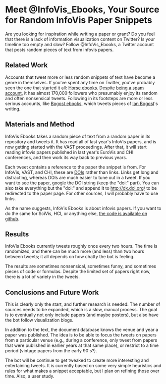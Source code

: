 # Meet @InfoVis_Ebooks, Your Source for Random InfoVis Paper Snippets

Are you looking for inspiration while writing a paper or grant? Do you feel that there is a lack of information visualization content on Twitter? Is your timeline too empty and slow? Follow @InfoVis_Ebooks, a Twitter account that posts random pieces of text from infovis papers.

## Related Work

Accounts that tweet more or less random snippets of text have become a genre in themselves. If you've spent any time on Twitter, you've probably seen the one that started it all: <a href="https://twitter.com/Horse_ebooks">Horse ebooks</a>. Despite <a href="http://en.wikipedia.org/wiki/Horse_ebooks">being a spam account</a>, it has almost 170,000 followers who presumably enjoy its random and often nonsensical tweets. Following in its footsteps are more or less serious accounts, like <a href="https://twitter.com/bogost_ebooks">Bogost ebooks</a>, which tweets pieces of <a href="http://www.bogost.com">Ian Bogost</a>'s writing.

## Materials and Method

InfoVis Ebooks takes a random piece of text from a random paper in its repository and tweets it. It has read all of last year's InfoVis papers, and is now getting started with the VAST proceedings. After that, it will start reading infovis papers published in last year's EuroVis and CHI conferences, and then work its way back to previous years.

Each tweet contains a reference to the paper the snippet is from. For InfoVis, VAST, and CHI, these are <a href="http://en.wikipedia.org/wiki/Digital_object_identifier">DOIs</a> rather than links. Links get long and distracting, whereas DOIs are much easier to tune out in a tweet. If you want to see the paper, google the DOI string (keep the "doi:" part). You can also take everything but the "doi:" and append it to http://dx.doi.org/ to be redirected to the paper page. For other sources, I will probably have to use links.

As the name suggests, InfoVis Ebooks is about infovis papers. If you want to do the same for SciVis, HCI, or anything else, <a href="https://github.com/eagereyes/InfoVis_Ebooks">the code is available on github</a>.

## Results

InfoVis Ebooks currently tweets roughly once every two hours. The time is randomized, and there can be much more (and less) than two hours between tweets; it all depends on how chatty the bot is feeling.

The results are sometimes nonsensical, sometimes funny, and sometimes pieces of code or formulas. Despite the limited set of papers right now, there is a lot of variety in the tweets.

## Conclusions and Future Work

This is clearly only the start, and further research is needed. The number of sources needs to be expanded, which is a slow, manual process. The goal is to eventually not only include papers (and maybe posters), but also have the bot follow visualization blogs.

In addition to the text, the document database knows the venue and year a paper was published. The idea is to be able to focus the tweets on papers from a particular venue (e.g., during a conference, only tweet from papers that were published in earlier years at that same place), or restrict to a time period (vintage papers from the early 90's?).

The bot will be continue to get tweaked to create more interesting and entertaining tweets. It is currently based on some very simple heuristics and rules for what makes a snippet acceptable, but I plan on refining those over time.  Also, a user study.
